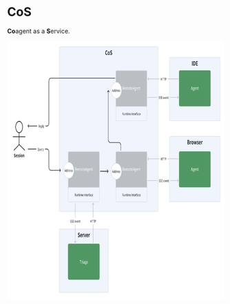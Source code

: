 # CoS

**Co**agent as a **S**ervice.

<p align="center">
<img src="../../assets/coagent-cos.png" height="600">
</p>

